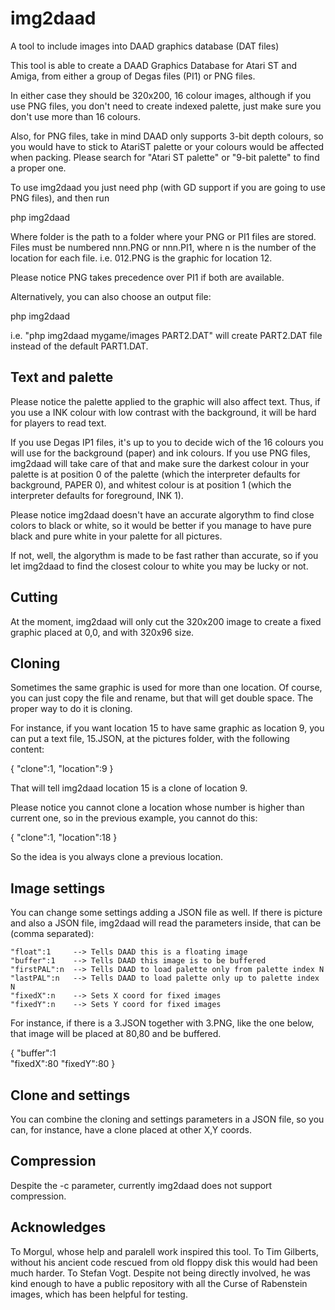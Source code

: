 # img2daad

A tool to include images into DAAD graphics database (DAT files)

This tool is able to create a DAAD Graphics Database for Atari ST and Amiga, 
from either a group of Degas files (PI1) or PNG files.

In either case they should be 320x200, 16 colour images, although if you use
PNG files, you don't need to create indexed palette, just make sure you don't 
use more than 16 colours.

Also, for PNG files, take in mind DAAD only supports 3-bit depth colours, 
so you would have to stick to AtariST palette or your colours would be 
affected when packing. Please search for "Atari ST palette" or "9-bit 
palette" to find a proper one.

To use img2daad you just need php (with GD support if you are going to use
PNG files), and then run

php img2daad <folder>

Where folder is the path to a folder where your PNG or PI1 files are stored.
Files must be numbered nnn.PNG or nnn.PI1, where n is the number of the location
for each file. i.e. 012.PNG is the graphic for location 12. 

Please notice PNG takes precedence over PI1 if both are available.

Alternatively, you can also choose an output file:

php img2daad <folder> <output-file>

i.e. "php img2daad mygame/images PART2.DAT" will create PART2.DAT file instead
of the default PART1.DAT.

Text and palette
----------------
Please notice the palette applied to the graphic will also affect text. Thus,
if you use a INK colour with low contrast with the background, it will be 
hard for players to read text. 

If you use Degas IP1 files, it's up to you to decide wich of the 16 colours you
will use for the background (paper) and ink colours. If you use PNG files, 
img2daad will take care of that and make sure the darkest colour in your palette
is at position 0 of the palette (which the interpreter defaults for background, 
PAPER 0), and whitest colour is at position 1 (which the interpreter defaults for
foreground, INK 1). 

Please notice img2daad doesn't have an accurate algorythm to find close colors to 
black or white, so it would be better if you manage to have pure black and pure
white in your palette for all pictures. 

If not, well, the algorythm is made to be fast rather than accurate, so if you let
img2daad to find the closest colour to white you may be lucky or not.


Cutting
-------
At the moment, img2daad will only cut the 320x200 image to create a fixed graphic 
placed at 0,0, and with 320x96 size.

Cloning
-------
Sometimes the same graphic is used for more than one location. Of course, you 
can just copy the file and rename, but that will get double space. The proper
way to do it is cloning.

For instance, if you want location 15 to have same graphic as location 9, you can
put a text file, 15.JSON, at the pictures folder, with the following content:

 {
     "clone":1,
     "location":9
 }

 That will tell img2daad location 15 is a clone of location 9.

 Please notice you cannot clone a location whose number is higher than current one,
 so in the previous example, you cannot do this:

{
     "clone":1,
     "location":18
 }

So the idea is you always clone a previous location.

Image settings
--------------
You can change some settings adding a JSON file as well. If there is picture and
also a JSON file, img2daad will read the parameters inside, that can be (comma
separated):


    "float":1     --> Tells DAAD this is a floating image
    "buffer":1    --> Tells DAAD this image is to be buffered
    "firstPAL":n  --> Tells DAAD to load palette only from palette index N
    "lastPAL":n   --> Tells DAAD to load palette only up to palette index N
    "fixedX":n    --> Sets X coord for fixed images
    "fixedY":n    --> Sets Y coord for fixed images

For instance, if there is a 3.JSON together with 3.PNG, like the one below,
that image will be placed at 80,80 and be buffered.

{
    "buffer":1  
    "fixedX":80 
    "fixedY":80 
}

Clone and settings
------------------
You can combine the cloning and settings parameters in a JSON file, so you can,
for instance, have a clone placed at other X,Y coords.


Compression
-----------
Despite the -c parameter, currently img2daad does not support compression.


Acknowledges
------------
To Morgul, whose help and paralell work inspired this tool.
To Tim Gilberts, without his ancient code rescued from old floppy disk this would had been much harder.
To Stefan Vogt. Despite not being directly involved, he was kind enough to have a public repository with 
all the Curse of Rabenstein images, which has been helpful for testing.